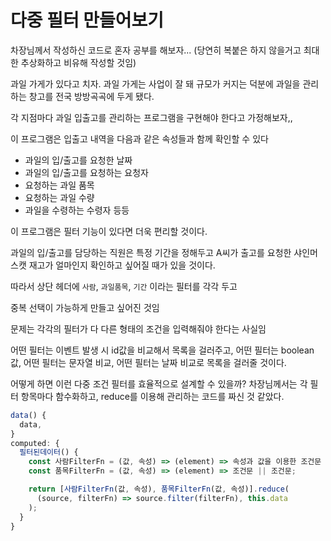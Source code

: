 # 다중 필터 만들어보기

차장님께서 작성하신 코드로 혼자 공부를 해보자... (당연히 복붙은 하지 않을거고 최대한 추상화하고 비유해 작성할 것임)

과일 가게가 있다고 치자. 과일 가게는 사업이 잘 돼 규모가 커지는 덕분에 과일을 관리하는 창고를 전국 방방곡곡에 두게 됐다.

각 지점마다 과일 입출고를 관리하는 프로그램을 구현해야 한다고 가정해보자,,

이 프로그램은 입출고 내역을 다음과 같은 속성들과 함께 확인할 수 있다

* 과일의 입/출고를 요청한 날짜
* 과일의 입/출고를 요청하는 요청자
* 요청하는 과일 품목
* 요청하는 과일 수량
* 과일을 수령하는 수령자 등등

이 프로그램은 필터 기능이 있다면 더욱 편리할 것이다.

과일의 입/출고를 담당하는 직원은 특정 기간을 정해두고 A씨가 출고를 요청한 샤인머스캣 재고가 얼마인지 확인하고 싶어질 때가 있을 것이다.

따라서 상단 헤더에 `사람`, `과일품목`, `기간` 이라는 필터를 각각 두고

중복 선택이 가능하게 만들고 싶어진 것임

문제는 각각의 필터가 다 다른 형태의 조건을 입력해줘야 한다는 사실임

어떤 필터는 이벤트 발생 시 id값을 비교해서 목록을 걸러주고, 어떤 필터는 boolean 값, 어떤 필터는 문자열 비교, 어떤 필터는 날짜 비교로 목록을 걸러줄 것이다.

어떻게 하면 이런 다중 조건 필터를 효율적으로 설계할 수 있을까? 차장님께서는 각 필터 항목마다 함수화하고, reduce를 이용해 관리하는 코드를 짜신 것 같았다.

```vue.js
data() {
  data,
}
computed: {
  필터된데이터() {
    const 사람FilterFn = (값, 속성) => (element) => 속성과 값을 이용한 조건문 || 속성과 값을 이용한 조건문 || ... || 조건문;
    const 품목FilterFn = (값, 속성) => (element) => 조건문 || 조건문;

    return [사람FilterFn(값, 속성), 품목FilterFn(값, 속성)].reduce(
      (source, filterFn) => source.filter(filterFn), this.data
    );
  }
}
```

